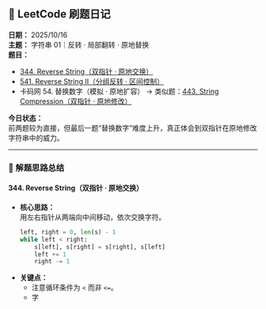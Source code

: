 ## 🧩 LeetCode 刷题日记  
**日期：** 2025/10/16  
**主题：** 字符串 01｜反转 · 局部翻转 · 原地替换  
**题目：**  
- [344. Reverse String（双指针 · 原地交换）](https://leetcode.com/problems/reverse-string/)  
- [541. Reverse String II（分组反转 · 区间控制）](https://leetcode.com/problems/reverse-string-ii/)  
- 卡码网 54. 替换数字（模拟 · 原地扩容） → 类似题：[443. String Compression（双指针 · 原地修改）](https://leetcode.com/problems/string-compression/)  

**今日状态：**  
前两题较为直接，但最后一题“替换数字”难度上升，真正体会到双指针在原地修改字符串中的威力。

---

### 🧠 解题思路总结

#### 344. Reverse String（双指针 · 原地交换）
- **核心思路：**  
  用左右指针从两端向中间移动，依次交换字符。  
  ```python
  left, right = 0, len(s) - 1
  while left < right:
      s[left], s[right] = s[right], s[left]
      left += 1
      right -= 1
  ```
- **关键点：**
  - 注意循环条件为 `<` 而非 `<=`。  
  - 字

